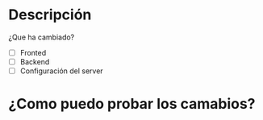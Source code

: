 # Descripción
¿Que ha cambiado?


- [ ] Fronted
- [ ] Backend
- [ ] Configuración del server

# ¿Como puedo probar los camabios?
